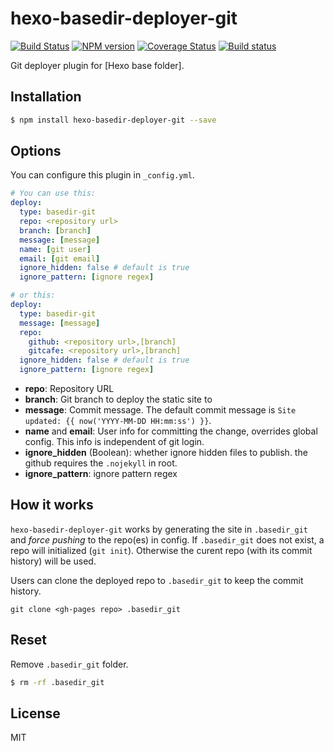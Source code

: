 # hexo-basedir-deployer-git

[![Build Status](https://travis-ci.org/zhenghonglei/hexo-basedir-deployer-git.svg?branch=master)](https://travis-ci.org/zhenghonglei/hexo-basedir-deployer-git) [![NPM version](https://badge.fury.io/js/hexo-basedir-deployer-git.svg)](https://www.npmjs.com/package/hexo-basedir-deployer-git) [![Coverage Status](https://img.shields.io/coveralls/hexojs/hexo-basedir-deployer-git.svg)](https://coveralls.io/r/hexojs/hexo-basedir-deployer-git?branch=master) [![Build status](https://ci.appveyor.com/api/projects/status/liqy4nib33ht70so/branch/master?svg=true)](https://ci.appveyor.com/project/tommy351/hexo-basedir-deployer-git/branch/master)

Git deployer plugin for [Hexo base folder].

## Installation

``` bash
$ npm install hexo-basedir-deployer-git --save
```

## Options

You can configure this plugin in `_config.yml`.

``` yaml
# You can use this:
deploy:
  type: basedir-git
  repo: <repository url>
  branch: [branch]
  message: [message]
  name: [git user]
  email: [git email]
  ignore_hidden: false # default is true
  ignore_pattern: [ignore regex]

# or this:
deploy:
  type: basedir-git
  message: [message]
  repo:
    github: <repository url>,[branch]
    gitcafe: <repository url>,[branch]
  ignore_hidden: false # default is true
  ignore_pattern: [ignore regex]
```

- **repo**: Repository URL
- **branch**: Git branch to deploy the static site to
- **message**: Commit message. The default commit message is `Site updated: {{ now('YYYY-MM-DD HH:mm:ss') }}`.
- **name** and **email**: User info for committing the change, overrides global config. This info is independent of git login.
- **ignore_hidden** (Boolean): whether ignore hidden files to publish. the github requires the `.nojekyll` in root.
- **ignore_pattern**: ignore pattern regex

## How it works

`hexo-basedir-deployer-git` works by generating the site in `.basedir_git` and *force pushing* to the repo(es) in config.
If `.basedir_git` does not exist, a repo will initialized (`git init`).
Otherwise the curent repo (with its commit history) will be used.

Users can clone the deployed repo to `.basedir_git` to keep the commit history.
```
git clone <gh-pages repo> .basedir_git
```

## Reset

Remove `.basedir_git` folder.

``` bash
$ rm -rf .basedir_git
```

## License

MIT

[Hexo]: http://hexo.io/
